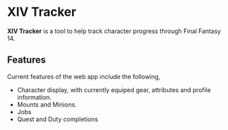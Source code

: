 # XIV Tracker
**XIV Tracker** is a tool to help track character progress through Final Fantasy 14.

## Features
Current features of the web app include the following,

- Character display, with currently equiped gear, attributes and profile information.
- Mounts and Minions.
- Jobs
- Quest and Duty completions
